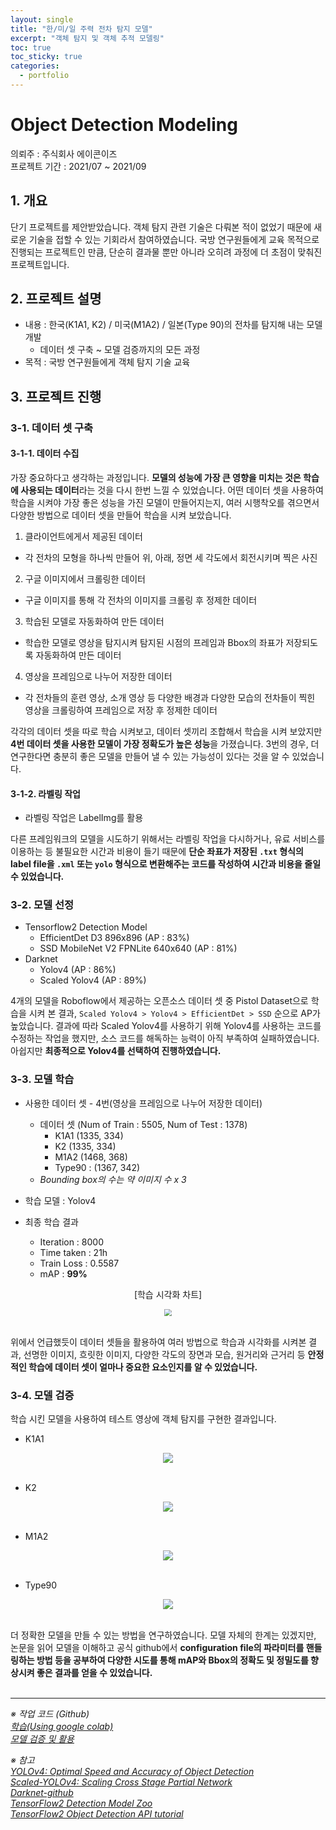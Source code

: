 ```yaml
---
layout: single
title: "한/미/일 주력 전차 탐지 모델"
excerpt: "객체 탐지 및 객체 추적 모델링"
toc: true
toc_sticky: true
categories:
  - portfolio
---
```


# Object Detection Modeling
의뢰주 : 주식회사 에이콘이즈<br>
프로젝트 기간 : 2021/07 ~ 2021/09


## 1. 개요 

단기 프로젝트를 제안받았습니다. 객체 탐지 관련 기술은 다뤄본 적이 없었기 때문에 새로운 기술을 접할 수 있는 기회라서 참여하였습니다. 국방 연구원들에게 교육 목적으로 진행되는 프로젝트인 만큼, 단순히 결과물 뿐만 아니라 오히려 과정에 더 초점이 맞춰진 프로젝트입니다.


## 2. 프로젝트 설명

- 내용 : 한국(K1A1, K2) / 미국(M1A2) / 일본(Type 90)의 전차를 탐지해 내는 모델 개발<br>
  - 데이터 셋 구축 ~ 모델 검증까지의 모든 과정
- 목적 : 국방 연구원들에게 객체 탐지 기술 교육


## 3. 프로젝트 진행


### 3-1. 데이터 셋 구축


#### 3-1-1. 데이터 수집

가장 중요하다고 생각하는 과정입니다. **모델의 성능에 가장 큰 영향을 미치는 것은 학습에 사용되는 데이터**라는 것을 다시 한번 느낄 수 있었습니다. 어떤 데이터 셋을 사용하여 학습을 시켜야 가장 좋은 성능을 가진 모델이 만들어지는지, 여러 시행착오를 겪으면서 다양한 방법으로 데이터 셋을 만들어 학습을 시켜 보았습니다.

1. 클라이언트에게서 제공된 데이터
  - 각 전차의 모형을 하나씩 만들어 위, 아래, 정면 세 각도에서 회전시키며 찍은 사진

2. 구글 이미지에서 크롤링한 데이터
  - 구글 이미지를 통해 각 전차의 이미지를 크롤링 후 정제한 데이터

3. 학습된 모델로 자동화하여 만든 데이터
  - 학습한 모델로 영상을 탐지시켜 탐지된 시점의 프레임과 Bbox의 좌표가 저장되도록 자동화하여 만든 데이터

4. 영상을 프레임으로 나누어 저장한 데이터
  - 각 전차들의 훈련 영상, 소개 영상 등 다양한 배경과 다양한 모습의 전차들이 찍힌 영상을 크롤링하여 프레임으로 저장 후 정제한 데이터

각각의 데이터 셋을 따로 학습 시켜보고, 데이터 셋끼리 조합해서 학습을 시켜 보았지만 **4번 데이터 셋을 사용한 모델이 가장 정확도가 높은 성능**을 가졌습니다. 3번의 경우, 더 연구한다면 충분히 좋은 모델을 만들어 낼 수 있는 가능성이 있다는 것을 알 수 있었습니다.


#### 3-1-2. 라벨링 작업

- 라벨링 작업은 LabelImg를 활용

다른 프레임워크의 모델을 시도하기 위해서는 라벨링 작업을 다시하거나, 유료 서비스를 이용하는 등 불필요한 시간과 비용이 들기 때문에 **단순 좌표가 저장된 `.txt` 형식의 label file을 `.xml` 또는 `yolo` 형식으로 변환해주는 코드를 작성하여 시간과 비용을 줄일 수 있었습니다.**


### 3-2. 모델 선정

- Tensorflow2 Detection Model
  - EfficientDet D3 896x896 (AP : 83%)
  - SSD MobileNet V2 FPNLite 640x640 (AP : 81%)
- Darknet
  - Yolov4 (AP : 86%)
  - Scaled Yolov4 (AP : 89%)

4개의 모델을 Roboflow에서 제공하는 오픈소스 데이터 셋 중 Pistol Dataset으로 학습을 시켜 본 결과, `Scaled Yolov4 > Yolov4 > EfficientDet > SSD` 순으로 AP가 높았습니다. 결과에 따라 Scaled Yolov4를 사용하기 위해 Yolov4를 사용하는 코드를 수정하는 작업을 했지만, 소스 코드를 해독하는 능력이 아직 부족하여 실패하였습니다. 아쉽지만 **최종적으로 Yolov4를 선택하여 진행하였습니다.**


### 3-3. 모델 학습

- 사용한 데이터 셋 - 4번(영상을 프레임으로 나누어 저장한 데이터)
  - 데이터 셋 (Num of Train : 5505, Num of Test : 1378)
    - K1A1 (1335, 334)
    - K2 (1335, 334)
    - M1A2 (1468, 368)
    - Type90 : (1367, 342)
  - *Bounding box의 수는 약 이미지 수 x 3*

- 학습 모델 : Yolov4

- 최종 학습 결과
  - Iteration : 8000
  - Time taken : 21h
  - Train Loss : 0.5587
  - mAP : **99%**

<center><p>[학습 시각화 차트]</p></center>
<center><img src="{{site.baseurl}}/assets/images/chart-Tank7.png" style="zoom:70%;" /></center><br>

위에서 언급했듯이 데이터 셋들을 활용하여 여러 방법으로 학습과 시각화를 시켜본 결과, 선명한 이미지, 흐릿한 이미지, 다양한 각도의 장면과 모습, 원거리와 근거리 등 **안정적인 학습에 데이터 셋이 얼마나 중요한 요소인지를 알 수 있었습니다.**


### 3-4. 모델 검증

학습 시킨 모델을 사용하여 테스트 영상에 객체 탐지를 구현한 결과입니다.

* K1A1
<center><img src="{{site.baseurl}}/assets/images/K1A1-Tank7.gif" /></center><br>

* K2
<center><img src="{{site.baseurl}}/assets/images/K2-Tank7.gif" /></center><br>

* M1A2
<center><img src="{{site.baseurl}}/assets/images/M1A2-Tank7.gif" /></center><br>

* Type90
<center><img src="{{site.baseurl}}/assets/images/Type_90-Tank7.gif" /></center><br>

더 정확한 모델을 만들 수 있는 방법을 연구하였습니다. 모델 자체의 한계는 있겠지만, 논문을 읽어 모델을 이해하고 공식 github에서 **configuration file의 파라미터를 핸들링하는 방법 등을 공부하여 다양한 시도를 통해 mAP와 Bbox의 정확도 및 정밀도를 향상시켜 좋은 결과를 얻을 수 있었습니다.**<br><br>

---
*※ 작업 코드 (Github)*<br>
*[학습(Using google colab)](https://github.com/prierKT/yolov4-training-colab)*<br>
*[모델 검증 및 활용](https://github.com/prierKT/yolov4-custom-functions)*<br>

*※ 참고*<br>
*[YOLOv4: Optimal Speed and Accuracy of Object Detection](https://arxiv.org/pdf/2004.10934)*<br>
*[Scaled-YOLOv4: Scaling Cross Stage Partial Network](https://arxiv.org/pdf/2011.08036)*<br>
*[Darknet-github](https://github.com/AlexeyAB/darknet)*<br>
*[TensorFlow2 Detection Model Zoo](https://github.com/tensorflow/models/blob/master/research/object_detection/g3doc/tf2_detection_zoo.md)*<br>
*[TensorFlow2 Object Detection API tutorial](https://tensorflow-object-detection-api-tutorial.readthedocs.io/en/latest/index.html)*<br>